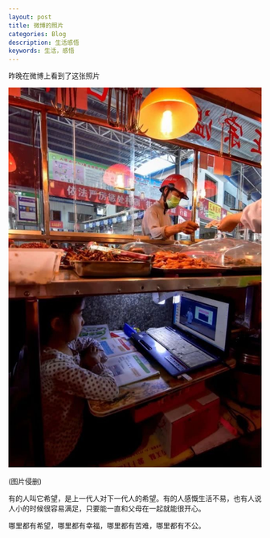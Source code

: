 ```yaml
---
layout: post
title: 微博的照片
categories: Blog
description: 生活感悟
keywords: 生活，感悟
---
```



昨晚在微博上看到了这张照片

![图片](/images/posts/blog/blog_1.JPG)

(图片侵删)

有的人叫它希望，是上一代人对下一代人的希望。有的人感慨生活不易，也有人说人小的时候很容易满足，只要能一直和父母在一起就能很开心。

哪里都有希望，哪里都有幸福，哪里都有苦难，哪里都有不公。